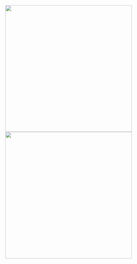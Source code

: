 <div>
  <img width="400px" src="https://github-readme-stats.vercel.app/api/top-langs/?username=arthurbacci&hide=html&_=_">
  <br>
  <img width="400px" src="https://github-readme-stats.vercel.app/api/?username=arthurbacci&hide=html&_=_">
</div>
